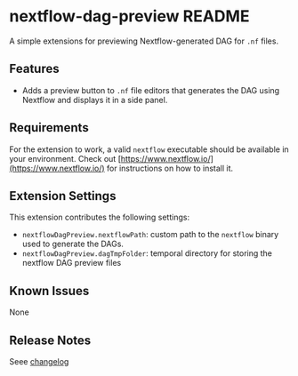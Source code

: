 # nextflow-dag-preview README

A simple extensions for previewing Nextflow-generated DAG for `.nf` files.

## Features

- Adds a preview button to `.nf` file editors that generates the DAG using Nextflow and displays it in a side panel.

## Requirements

For the extension to work, a valid `nextflow` executable should be available in your environment. Check out [https://www.nextflow.io/](https://www.nextflow.io/) for instructions on how to install it.

## Extension Settings

This extension contributes the following settings:

* `nextflowDagPreview.nextflowPath`: custom path to the `nextflow` binary used to generate the DAGs.
* `nextflowDagPreview.dagTmpFolder`: temporal directory for storing the nextflow DAG preview files

## Known Issues

None

## Release Notes

Seee [changelog](./CHANGELOG.md)
